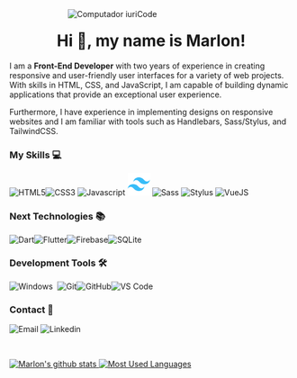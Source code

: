<img src="https://raw.githubusercontent.com/MicaelliMedeiros/micaellimedeiros/master/image/computer-illustration.png" min-width="400px" max-width="400px" width="400px" align="right" alt="Computador iuriCode">

<h1 align="center">Hi 👋, my name is Marlon!</h1>

<p align="left">
I am a <strong>Front-End Developer</strong> with two years of experience in creating responsive and user-friendly user interfaces for a variety of web projects. With skills in HTML, CSS, and JavaScript, I am capable of building dynamic applications that provide an exceptional user experience.

Furthermore, I have experience in implementing designs on responsive websites and I am familiar with tools such as Handlebars, Sass/Stylus, and TailwindCSS.
</p>

### My Skills 💻

<img src="https://cdn.jsdelivr.net/gh/devicons/devicon/icons/html5/html5-plain.svg" width="40" height="40" alt="HTML5" title="HTML5"/><img src="https://cdn.jsdelivr.net/gh/devicons/devicon/icons/css3/css3-plain.svg" width="40" height="40" alt="CSS3" title="CSS3"/>
<img src="https://cdn.jsdelivr.net/gh/devicons/devicon/icons/javascript/javascript-plain.svg" width="40" height="40" alt="Javascript" title="Javascript"/>
<img src="https://raw.githubusercontent.com/devicons/devicon/v2.16.0/icons/tailwindcss/tailwindcss-original.svg" width="40" height="40" alt="TailwindCSS" title="TailwindCSS"/>
<img src="https://cdn.jsdelivr.net/gh/devicons/devicon/icons/sass/sass-original.svg" width="40" height="40" alt="Sass" title="Sass"/>
<img src="https://cdn.jsdelivr.net/gh/devicons/devicon/icons/stylus/stylus-original.svg" width="40" height="40" alt="Stylus" title="Stylus"/>
<img src="https://cdn.jsdelivr.net/gh/devicons/devicon/icons/vuejs/vuejs-original.svg" width="40" height="40" alt="VueJS" title="VueJS"/>

### Next Technologies 📚

<img src="https://cdn.jsdelivr.net/gh/devicons/devicon/icons/dart/dart-original.svg" width="40" height="40" alt="Dart" title="Dart"/><img src="https://cdn.jsdelivr.net/gh/devicons/devicon/icons/flutter/flutter-original.svg" width="40" height="40" alt="Flutter" title="Flutter"/><img src="https://cdn.jsdelivr.net/gh/devicons/devicon/icons/firebase/firebase-plain.svg" width="40" height="40" alt="Firebase" title="Firebase"/><img src="https://cdn.jsdelivr.net/gh/devicons/devicon/icons/sqlite/sqlite-original.svg" width="40" height="40" alt="SQLite" title="SQLite"/>

### Development Tools 🛠️

<img src="https://cdn.jsdelivr.net/gh/devicons/devicon/icons/windows8/windows8-original.svg" width="40" height="40" alt="Windows" title="Windows" style="margin-right: 8px;"/><img src="https://cdn.jsdelivr.net/gh/devicons/devicon/icons/git/git-plain.svg" width="40" height="40" alt="Git" title="Git"/><img src="https://cdn.jsdelivr.net/gh/devicons/devicon/icons/github/github-original.svg" width="40" height="40" alt="GitHub" title="GitHub"/><img src="https://cdn.jsdelivr.net/gh/devicons/devicon/icons/vscode/vscode-original.svg" width="40" height="40" alt="VS Code" title="VS Code"/>

### Contact 📱


<div align="left">
<a href="mailto:marlonmenezes.dev@gmail.com" target="_blank" alt="Email" style="text-decoration: none;">
  <img src="https://img.shields.io/badge/Gmail-D14836?style=for-the-badge&logo=gmail&logoColor=white&link=mailto:marlonmenezes.dev@gmail.com" alt="Email" title="Email"/>
</a>

<a href="https://www.linkedin.com/in/marlonmenezes/" target="_blank" alt="Linkedin" style="text-decoration: none;">
  <img src="https://img.shields.io/badge/LinkedIn-0077B5?style=for-the-badge&logo=linkedin&logoColor=white&link=https://www.linkedin.com/in/marlonmenezes/" alt="Linkedin" title="Linkedin"/>
</a>

<p>
&nbsp;
</p>

<a href="https://https://github.com/SouEuMarlon/" alt="Marlon's github stats">
<img height="180em" src="https://github-readme-stats.vercel.app/api?username=SouEuMarlon&show_icons=true&theme=vision-friendly-dark" alt="Marlon's github stats" title="Marlon's github stats"/>
</a>
<a href="https://https://github.com/SouEuMarlon/" alt="Most Used Languages">
<img height="180em" src="https://github-readme-stats.vercel.app/api/top-langs/?username=SouEuMarlon&layout=compact&langs_count=7&theme=vision-friendly-dark" alt="Most Used Languages" title="Most Used Languages"/>
</a>

</div>  
